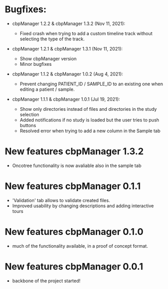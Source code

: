 # Bugfixes:

* cbpManager 1.2.2 & cbpManager 1.3.2 (Nov 11, 2021):
  - Fixed crash when trying to add a custom timeline track without selecting the type of the track.

* cbpManager 1.2.1 & cbpManager 1.3.1 (Nov 11, 2021):
  - Show cbpManager version
  - Minor bugfixes

* cbpManager 1.1.2 & cbpManager 1.0.2 (Aug 4, 2021):
  - Prevent changing PATIENT_ID / SAMPLE_ID to an existing one when editing a patient / sample.

* cbpManager 1.1.1 & cbpManager 1.0.1 (Jul 19, 2021):
  - Show only directories instead of files and directories in the study selection
  - Added notifications if no study is loaded but the user tries to push buttons
  - Resolved error when trying to add a new column in the Sample tab

# New features cbpManager 1.3.2

* Oncotree functionality is now avaliable also in the sample tab 

# New features cbpManager 0.1.1

* 'Validation' tab allows to validate created files.
* Improved usability by changing descriptions and adding interactive tours

# New features cbpManager 0.1.0

* much of the functionality available, in a proof of concept format.

# New features cbpManager 0.0.1

* backbone of the project started!
